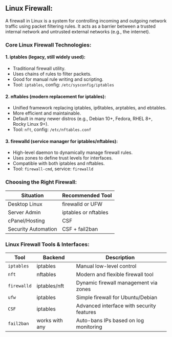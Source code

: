 ## Linux Firewall:

A firewall in Linux is a system for controlling incoming and outgoing network traffic using packet filtering rules. It acts as a barrier between a trusted internal network and untrusted external networks (e.g., the internet).


### Core Linux Firewall Technologies:

#### 1. iptables (legacy, still widely used):
- Traditional firewall utility.
- Uses chains of rules to filter packets.
- Good for manual rule writing and scripting.
- Tool: `iptables`, config: `/etc/sysconfig/iptables`


#### 2. nftables (modern replacement for iptables):
- Unified framework replacing iptables, ip6tables, arptables, and ebtables.
- More efficient and maintainable.
- Default in many newer distros (e.g., Debian 10+, Fedora, RHEL 8+, Rocky Linux 9+).
- Tool: `nft`, config: `/etc/nftables.conf`


#### 3. firewalld (service manager for iptables/nftables):
- High-level daemon to dynamically manage firewall rules.
- Uses zones to define trust levels for interfaces.
- Compatible with both iptables and nftables.
- Tool: `firewall-cmd`, service: `firewalld`



### Choosing the Right Firewall:

| Situation           | Recommended Tool     |
| ------------------- | -------------------- |
| Desktop Linux       | firewalld or UFW     |
| Server Admin        | iptables or nftables |
| cPanel/Hosting      | CSF                  |
| Security Automation | CSF + fail2ban       |



### Linux Firewall Tools & Interfaces:

| Tool        | Backend        | Description                               |
| ----------- | -------------- | ----------------------------------------- |
| `iptables`  | iptables       | Manual low-level control                  |
| `nft`       | nftables       | Modern and flexible firewall tool         |
| `firewalld` | iptables/nft   | Dynamic firewall management via zones     |
| `ufw`       | iptables       | Simple firewall for Ubuntu/Debian         |
| `CSF`       | iptables       | Advanced interface with security features |
| `fail2ban`  | works with any | Auto-bans IPs based on log monitoring     |

